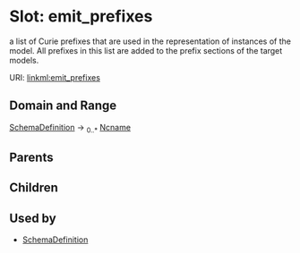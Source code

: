
# Slot: emit_prefixes


a list of Curie prefixes that are used in the representation of instances of the model.  All prefixes in this list are added to the prefix sections of the target models.

URI: [linkml:emit_prefixes](https://w3id.org/linkml/emit_prefixes)


## Domain and Range

[SchemaDefinition](SchemaDefinition.md) ->  <sub>0..*</sub>
 [Ncname](types/Ncname.md)

## Parents


## Children


## Used by

 * [SchemaDefinition](SchemaDefinition.md)
